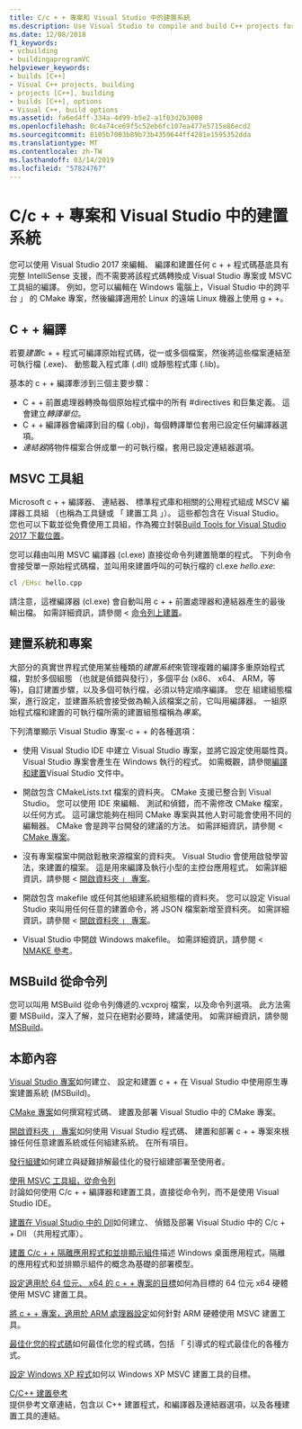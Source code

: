 ```yaml
---
title: C/c + + 專案和 Visual Studio 中的建置系統
ms.description: Use Visual Studio to compile and build C++ projects for Windows, ARM or Linux based on any project system.
ms.date: 12/08/2018
f1_keywords:
- vcbuilding
- buildingaprogramVC
helpviewer_keywords:
- builds [C++]
- Visual C++ projects, building
- projects [C++], building
- builds [C++], options
- Visual C++, build options
ms.assetid: fa6ed4ff-334a-4d99-b5e2-a1f83d2b3008
ms.openlocfilehash: 0c4a74ce69f5c52eb6fc107ea477e5715e86ecd2
ms.sourcegitcommit: 8105b7003b89b73b4359644ff4281e1595352dda
ms.translationtype: MT
ms.contentlocale: zh-TW
ms.lasthandoff: 03/14/2019
ms.locfileid: "57824767"
---
```

# <a name="cc-projects-and-build-systems-in-visual-studio"></a>C/c + + 專案和 Visual Studio 中的建置系統

您可以使用 Visual Studio 2017 來編輯、 編譯和建置任何 c + + 程式碼基底具有完整 IntelliSense 支援，而不需要將該程式碼轉換成 Visual Studio 專案或 MSVC 工具組的編譯。 例如，您可以編輯在 Windows 電腦上，Visual Studio 中的跨平台 」 的 CMake 專案，然後編譯適用於 Linux 的遠端 Linux 機器上使用 g + +。

## <a name="c-compilation"></a>C + + 編譯

若要*建置*c + + 程式可編譯原始程式碼，從一或多個檔案，然後將這些檔案連結至可執行檔 (.exe)、 動態載入程式庫 (.dll) 或靜態程式庫 (.lib)。 

基本的 c + + 編譯牽涉到三個主要步驟：

- C + + 前置處理器轉換每個原始程式檔中的所有 #directives 和巨集定義。 這會建立*轉譯單位*。
- C + + 編譯器會編譯到目的檔 (.obj)，每個轉譯單位套用已設定任何編譯器選項。
- *連結器*將物件檔案合併成單一的可執行檔，套用已設定連結器選項。 

## <a name="the-msvc-toolset"></a>MSVC 工具組

Microsoft c + + 編譯器、 連結器、 標準程式庫和相關的公用程式組成 MSCV 編譯器工具組 （也稱為工具鏈或 「 建置工具 」）。 這些都包含在 Visual Studio。 您也可以下載並從免費使用工具組，作為獨立封裝[Build Tools for Visual Studio 2017 下載位置](https://visualstudio.microsoft.com/downloads/#build-tools-for-visual-studio-2017)。

您可以藉由叫用 MSVC 編譯器 (cl.exe) 直接從命令列建置簡單的程式。 下列命令會接受單一原始程式碼檔，並叫用來建置呼叫的可執行檔的 cl.exe *hello.exe*: 

```cmd
cl /EHsc hello.cpp
```
請注意，這裡編譯器 (cl.exe) 會自動叫用 c + + 前置處理器和連結器產生的最後輸出檔。  如需詳細資訊，請參閱 <<c0> [ 命令列上建置](building-on-the-command-line.md)。

## <a name="build-systems-and-projects"></a>建置系統和專案

大部分的真實世界程式使用某些種類的*建置系統*來管理複雜的編譯多重原始程式檔，對於多個組態 （也就是偵錯與發行），多個平台 (x86、 x64、 ARM，等等)，自訂建置步驟，以及多個可執行檔，必須以特定順序編譯。 您在 組建組態檔案，進行設定，並建置系統會接受做為輸入該檔案之前，它叫用編譯器。 一組原始程式檔和建置的可執行檔所需的建置組態檔稱為*專案*。 

下列清單顯示 Visual Studio 專案-c + + 的各種選項：

- 使用 Visual Studio IDE 中建立 Visual Studio 專案，並將它設定使用屬性頁。 Visual Studio 專案會產生在 Windows 執行的程式。 如需概觀，請參閱[編譯和建置](/visualstudio/ide/compiling-and-building-in-visual-studio)Visual Studio 文件中。

- 開啟包含 CMakeLists.txt 檔案的資料夾。 CMake 支援已整合到 Visual Studio。 您可以使用 IDE 來編輯、 測試和偵錯，而不需修改 CMake 檔案，以任何方式。 這可讓您能夠在相同 CMake 專案與其他人對可能會使用不同的編輯器。 CMake 會是跨平台開發的建議的方法。 如需詳細資訊，請參閱 < [CMake 專案](cmake-projects-in-visual-studio.md)。
 
- 沒有專案檔案中開啟鬆散來源檔案的資料夾。 Visual Studio 會使用啟發學習法，來建置的檔案。 這是用來編譯及執行小型的主控台應用程式。 如需詳細資訊，請參閱 <<c0> [ 開啟資料夾 」 專案](open-folder-projects-cpp.md)。

- 開啟包含 makefile 或任何其他組建系統組態檔的資料夾。 您可以設定 Visual Studio 來叫用任何任意的建置命令，將 JSON 檔案新增至資料夾。 如需詳細資訊，請參閱 <<c0> [ 開啟資料夾 」 專案](open-folder-projects-cpp.md)。
 
- Visual Studio 中開啟 Windows makefile。 如需詳細資訊，請參閱 < [NMAKE 參考](reference/nmake-reference.md)。

## <a name="msbuild-from-the-command-line"></a>MSBuild 從命令列 

您可以叫用 MSBuild 從命令列傳遞的.vcxproj 檔案，以及命令列選項。 此方法需要 MSBuild，深入了解，並只在絕對必要時，建議使用。 如需詳細資訊，請參閱 [MSBuild](msbuild-visual-cpp.md)。

## <a name="in-this-section"></a>本節內容

[Visual Studio 專案](creating-and-managing-visual-cpp-projects.md)如何建立、 設定和建置 c + + 在 Visual Studio 中使用原生專案建置系統 (MSBuild)。

[CMake 專案](cmake-projects-in-visual-studio.md)如何撰寫程式碼、 建置及部署 Visual Studio 中的 CMake 專案。

[開啟資料夾 」 專案](open-folder-projects-cpp.md)如何使用 Visual Studio 程式碼、 建置和部署 c + + 專案來根據任何任意建置系統或任何組建系統。 在所有項目。 

[發行組建](release-builds.md)如何建立與疑難排解最佳化的發行組建部署至使用者。

[使用 MSVC 工具組，從命令列](building-on-the-command-line.md)<br/>
討論如何使用 C/c + + 編譯器和建置工具，直接從命令列，而不是使用 Visual Studio IDE。

[建置在 Visual Studio 中的 Dll](dlls-in-visual-cpp.md)如何建立、 偵錯及部署 Visual Studio 中的 C/c + + Dll （共用程式庫）。

[建置 C/c + + 隔離應用程式和並排顯示組件](building-c-cpp-isolated-applications-and-side-by-side-assemblies.md)描述 Windows 桌面應用程式，隔離的應用程式和並排顯示組件的概念為基礎的部署模型。

[設定適用於 64 位元、 x64 的 c + + 專案的目標](configuring-programs-for-64-bit-visual-cpp.md)如何為目標的 64 位元 x64 硬體使用 MSVC 建置工具。

[將 c + + 專案，適用於 ARM 處理器設定](configuring-programs-for-arm-processors-visual-cpp.md)如何針對 ARM 硬體使用 MSVC 建置工具。

[最佳化您的程式碼](optimizing-your-code.md)如何最佳化您的程式碼，包括 「 引導式的程式最佳化的各種方式。

[設定 Windows XP 程式](configuring-programs-for-windows-xp.md)如何以 Windows XP MSVC 建置工具的目標。

[C/C++ 建置參考](reference/c-cpp-building-reference.md)<br/>
提供參考文章連結，包含以 C++ 建置程式，和編譯器及連結器選項，以及各種建置工具的連結。
